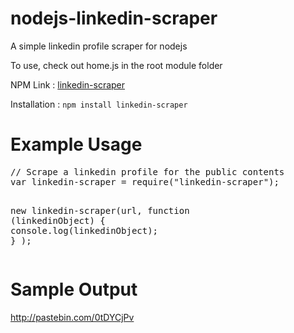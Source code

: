 # nodejs-linkedin-scraper
A simple linkedin profile scraper for nodejs

To use, check out home.js in the root module folder

NPM Link : <a href="https://www.npmjs.com/package/linkedin-scraper">linkedin-scraper</a>

Installation : <code>npm install linkedin-scraper</code>

<h1> Example Usage </h1>

<div class="highlight highlight-js"><pre><span class="pl-c">// Scrape a linkedin profile for the public contents</span>
<span class="pl-s">var</span> linkedin-scraper <span class="pl-k">=</span> <span class="pl-s3">require</span>(<span class="pl-s1"><span class="pl-pds">"</span>linkedin-scraper<span class="pl-pds">"</span></span>);

new linkedin-scraper(url,
  <span class="pl-st">function</span> (<span class="pl-vpf">linkedinObject</span>) {
    <span class="pl-en">console</span><span class="pl-s3">.log</span>(<span class="pl-s1">linkedinObject</span>);
  }
);</pre></div>

<h1> Sample Output </h1>

http://pastebin.com/0tDYCjPv
